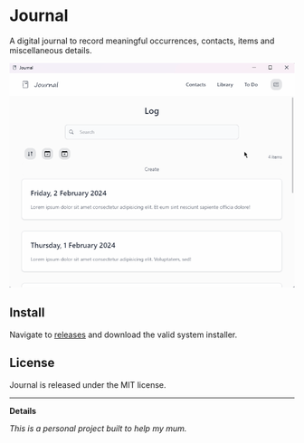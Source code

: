 # Journal

A digital journal to record meaningful occurrences, contacts, items and miscellaneous details.

![journal-dashboard](/images/journal_dashboard.gif)

## Install

Navigate to [releases](https://github.com/fatherbrennan/journal/releases) and download the valid system installer.

## License

Journal is released under the MIT license.

---

**Details**

_This is a personal project built to help my mum._
